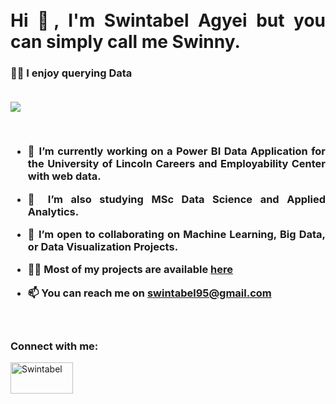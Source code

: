 
<br>
<br>

<h1 align="justify">Hi 👋, I'm Swintabel Agyei but you can simply call me Swinny.</h1>
<h3 align="justify">👨‍💻 I enjoy querying Data


<br>
<br>
<p align="left"> <img src="https://komarev.com/ghpvc/?username=swintabel&label=Profile%20views&color=0e75b6&style=flat" /> </p>

<br>

- 🔭 I’m currently working on a Power BI Data Application for the University of Lincoln Careers and Employability Center with web data.

- 🌱 I’m also studying MSc Data Science and Applied Analytics.

- 👯 I’m open to collaborating on Machine Learning, Big Data, or Data Visualization Projects.

- 👨‍💻 Most of my projects are available [here](https://github.com/Swintabel?tab=repositories)

- 📫 You can reach me on **swintabel95@gmail.com**

<br>




<h3 align="left">Connect with me:</h3>
<p align="left"><a href="https://www.linkedin.com/in/swintabelagyei/" target="blank"><img align="center" src="https://www.logo.wine/a/logo/LinkedIn/LinkedIn-Logo.wine.svg" alt="Swintabel" height="50" width="100" /></a>
</p>



